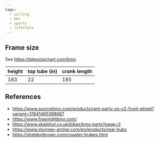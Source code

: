 ```yaml
---
tags:
  - cycling
  - bmx
  - sports
  - lifestyle
---
```





## Frame size
See https://bikesizechart.com/bmx.

| height | top tube (in) | crank length |
| --- | --- | --- |
| 183| 22|185|

## References
- https://www.sourcebmx.com/products/rant-party-on-v2-front-wheel?variant=31841465368687
- https://www.freenightbmx.com/
- https://www.skatehut.co.uk/bikes/bmx-parts?page=3
- https://www.sturmey-archer.com/en/products/rear-hubs
- https://sheldonbrown.com/coaster-brakes.html
